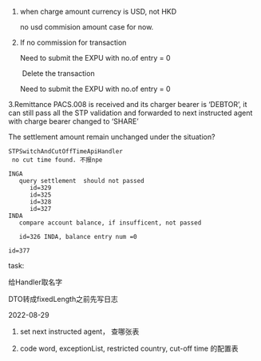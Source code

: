 1. when charge amount currency is USD, not HKD

      no usd commision amount case for now.  

2. If no commission for transaction 

   Need to submit the EXPU with no.of entry = 0

   ​    Delete the transaction 

   Need to submit the EXPU with no.of entry = 0

   

3.Remittance PACS.008 is received and its charger bearer is ‘DEBTOR’, it can still pass all the STP validation and forwarded to next instructed agent with charge bearer changed to ‘SHARE’

 The settlement amount remain unchanged under the situation?  





```
STPSwitchAndCutOffTimeApiHandler
 no cut time found. 不报npe
 
INGA
   query settlement  should not passed
      id=329
      id=325 
      id=328
      id=327
INDA
   compare account balance, if insufficent, not passed
   
   id=326 INDA, balance entry num =0

id=377
```

task:

给Handler取名字

DTO转成fixedLength之前先写日志

2022-08-29

1. set next instructed agent， 查哪张表

2. code word, exceptionList, restricted country, cut-off time  的配置表